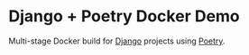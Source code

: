 # Django + Poetry Docker Demo

Multi-stage Docker build for [Django](https://www.djangoproject.com) projects using [Poetry](https://python-poetry.org).
